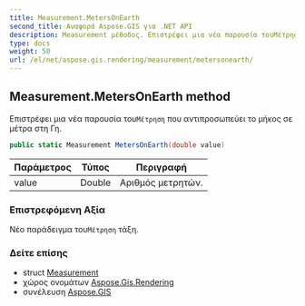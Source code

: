 ```yaml
---
title: Measurement.MetersOnEarth
second_title: Αναφορά Aspose.GIS για .NET API
description: Measurement μέθοδος. Επιστρέφει μια νέα παρουσία τουΜέτρηση που αντιπροσωπεύει το μήκος σε μέτρα στη Γη.
type: docs
weight: 50
url: /el/net/aspose.gis.rendering/measurement/metersonearth/
---
```

## Measurement.MetersOnEarth method

Επιστρέφει μια νέα παρουσία του`Μέτρηση` που αντιπροσωπεύει το μήκος σε μέτρα στη Γη.

```csharp
public static Measurement MetersOnEarth(double value)
```

| Παράμετρος | Τύπος | Περιγραφή |
| --- | --- | --- |
| value | Double | Αριθμός μετρητών. |

### Επιστρεφόμενη Αξία

Νέο παράδειγμα του`Μέτρηση` τάξη.

### Δείτε επίσης

* struct [Measurement](../)
* χώρος ονομάτων [Aspose.Gis.Rendering](../../measurement/)
* συνέλευση [Aspose.GIS](../../../)


